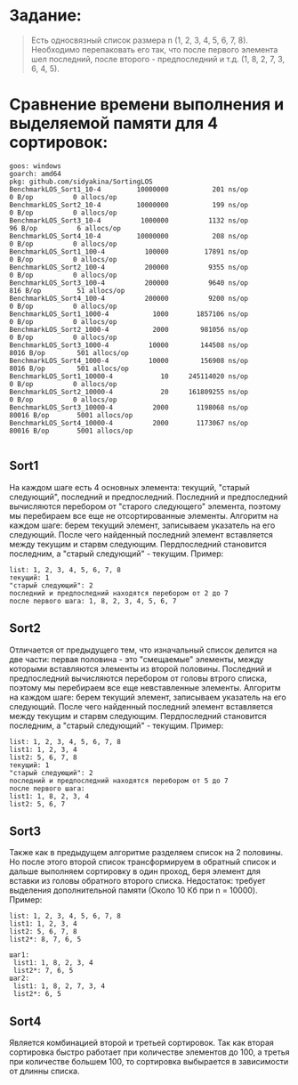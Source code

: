 # Задание:
> Есть односвязный список размера n (1, 2, 3, 4, 5, 6, 7, 8).
Необходимо перепаковать его так, что после первого элемента шел последний,
после второго - предпоследний и т.д. (1, 8, 2, 7, 3, 6, 4, 5).

# Сравнение времени выполнения и выделяемой памяти для 4 сортировок:
```
goos: windows
goarch: amd64
pkg: github.com/sidyakina/SortingLOS
BenchmarkLOS_Sort1_10-4      	10000000	       201 ns/op	       0 B/op	       0 allocs/op
BenchmarkLOS_Sort2_10-4      	10000000	       199 ns/op	       0 B/op	       0 allocs/op
BenchmarkLOS_Sort3_10-4      	 1000000	      1132 ns/op	      96 B/op	       6 allocs/op
BenchmarkLOS_Sort4_10-4      	10000000	       208 ns/op	       0 B/op	       0 allocs/op
BenchmarkLOS_Sort1_100-4     	  100000	     17891 ns/op	       0 B/op	       0 allocs/op
BenchmarkLOS_Sort2_100-4     	  200000	      9355 ns/op	       0 B/op	       0 allocs/op
BenchmarkLOS_Sort3_100-4     	  200000	      9640 ns/op	     816 B/op	      51 allocs/op
BenchmarkLOS_Sort4_100-4     	  200000	      9200 ns/op	       0 B/op	       0 allocs/op
BenchmarkLOS_Sort1_1000-4    	    1000	   1857106 ns/op	       0 B/op	       0 allocs/op
BenchmarkLOS_Sort2_1000-4    	    2000	    981056 ns/op	       0 B/op	       0 allocs/op
BenchmarkLOS_Sort3_1000-4    	   10000	    144508 ns/op	    8016 B/op	     501 allocs/op
BenchmarkLOS_Sort4_1000-4    	   10000	    156908 ns/op	    8016 B/op	     501 allocs/op
BenchmarkLOS_Sort1_10000-4   	      10	 245114020 ns/op	       0 B/op	       0 allocs/op
BenchmarkLOS_Sort2_10000-4   	      20	 161809255 ns/op	       0 B/op	       0 allocs/op
BenchmarkLOS_Sort3_10000-4   	    2000	   1198068 ns/op	   80016 B/op	    5001 allocs/op
BenchmarkLOS_Sort4_10000-4   	    2000	   1173067 ns/op	   80016 B/op	    5001 allocs/op


```

## Sort1
 На каждом шаге есть 4 основных элемента: текущий, "старый следующий", последний и предпоследний.
 Последний и предпоследний вычисляются перебором от "старого следующего" элемента, 
 поэтому мы перебираем все еще не отсортированные элементы.
 Алгоритм на каждом шаге: берем текущий элемент, записываем указатель на его следующий. 
 После чего найденный последний элемент вставляется между текущим и старвм следующим. 
 Пердпоследний становится последним, а "старый следующий" - текущим.
 Пример:
 ```
 list: 1, 2, 3, 4, 5, 6, 7, 8
 текущий: 1
 "старый следующий": 2
 последний и предпоследний находятся перебором от 2 до 7
 после первого шага: 1, 8, 2, 3, 4, 5, 6, 7

```

## Sort2
 Отличается от предыдущего тем, что изначальный список делится на две части: 
 первая половина - это "смещаемые" элементы, между которыми вставляются элементы из второй половины.
 Последний и предпоследний вычисляются перебором от головы втрого списка, 
 поэтому мы перебираем все еще невставленные элементы.
 Алгоритм на каждом шаге: берем текущий элемент, записываем указатель на его следующий. 
 После чего найденный последний элемент вставляется между текущим и старвм следующим. 
 Пердпоследний становится последним, а "старый следующий" - текущим.
 Пример:
 ```
 list: 1, 2, 3, 4, 5, 6, 7, 8
 list1: 1, 2, 3, 4
 list2: 5, 6, 7, 8
 текущий: 1
 "старый следующий": 2
 последний и предпоследний находятся перебором от 5 до 7
 после первого шага: 
 list1: 1, 8, 2, 3, 4
 list2: 5, 6, 7
```

## Sort3
 Также как в предыдущем алгоритме разделяем список на 2 половины.
 Но после этого второй список трансформируем в обратный список и дальше выполняем сортировку в один проход,
 беря элемент для вставки из головы обратного второго списка. 
 Недостаток: требует выделения дополнительной памяти (Около 10 Кб при n = 10000). 
 Пример:
 ```
 list: 1, 2, 3, 4, 5, 6, 7, 8
 list1: 1, 2, 3, 4
 list2: 5, 6, 7, 8
 list2*: 8, 7, 6, 5
 
 шаг1: 
  list1: 1, 8, 2, 3, 4
  list2*: 7, 6, 5
 шаг2: 
  list1: 1, 8, 2, 7, 3, 4
  list2*: 6, 5
 
```

## Sort4
Является комбинацией второй и третьей сортировок. 
Так как вторая сортировка быстро работает при количестве элементов до 100, 
а третья при количестве большем 100, то сортировка выбырается в зависимости от длинны списка.